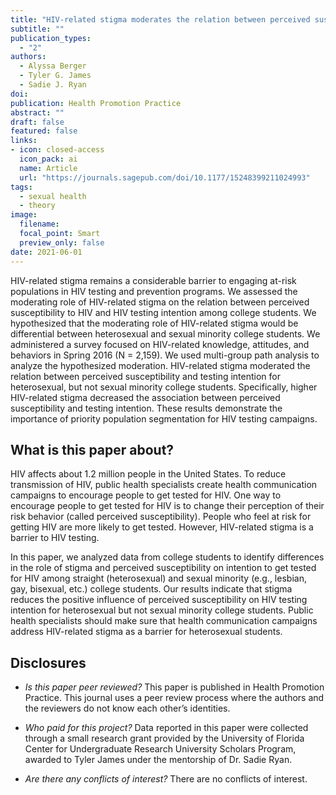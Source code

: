 ```yaml
---
title: "HIV-related stigma moderates the relation between perceived susceptibility and HIV testing intention among heterosexual (but not sexual minority) college students"
subtitle: ""
publication_types:
  - "2"
authors:
  - Alyssa Berger
  - Tyler G. James
  - Sadie J. Ryan
doi: 
publication: Health Promotion Practice
abstract: ""
draft: false
featured: false
links: 
- icon: closed-access
  icon_pack: ai
  name: Article
  url: "https://journals.sagepub.com/doi/10.1177/15248399211024993"
tags:
  - sexual health
  - theory
image:
  filename: 
  focal_point: Smart
  preview_only: false
date: 2021-06-01
---
```


HIV-related stigma remains a considerable barrier to engaging at-risk populations in HIV testing and prevention programs. We assessed the moderating role of HIV-related stigma on the relation between perceived susceptibility to HIV and HIV testing intention among college students. We hypothesized that the moderating role of HIV-related stigma would be differential between heterosexual and sexual minority college students. We administered a survey focused on HIV-related knowledge, attitudes, and behaviors in Spring 2016 (N = 2,159). We used multi-group path analysis to analyze the hypothesized moderation. HIV-related stigma moderated the relation between perceived susceptibility and testing intention for heterosexual, but not sexual minority college students. Specifically, higher HIV-related stigma decreased the association between perceived susceptibility and testing intention. These results demonstrate the importance of priority population segmentation for HIV testing campaigns.

## **What is this paper about?**	
HIV affects about 1.2 million people in the United States. To reduce transmission of HIV, public health specialists create health communication campaigns to encourage people to get tested for HIV. One way to encourage people to get tested for HIV is to change their perception of their risk behavior (called perceived susceptibility). People who feel at risk for getting HIV are more likely to get tested. However, HIV-related stigma is a barrier to HIV testing.

In this paper, we analyzed data from college students to identify differences in the role of stigma and perceived susceptibility on intention to get tested for HIV among straight (heterosexual) and sexual minority (e.g., lesbian, gay, bisexual, etc.) college students. Our results indicate that stigma reduces the positive influence of perceived susceptibility on HIV testing intention for heterosexual but not sexual minority college students. Public health specialists should make sure that health communication campaigns address HIV-related stigma as a barrier for heterosexual students. 

## **Disclosures** 
* *Is this paper peer reviewed?* This paper is published in Health Promotion Practice. This journal uses a peer review process where the authors and the reviewers do not know each other’s identities. <br>

* *Who paid for this project?* Data reported in this paper were collected through a small research grant provided by the University of Florida Center for Undergraduate Research University Scholars Program, awarded to Tyler James under the mentorship of Dr. Sadie Ryan.  <br>

* *Are there any conflicts of interest?* There are no conflicts of interest.

<script type="text/javascript" src="https://d1bxh8uas1mnw7.cloudfront.net/assets/embed.js"></script><div class='altmetric-embed' data-badge-type='donut' data-condensed='true' data-badge-details='right' data-doi="10.1177/15248399211024993"></div>